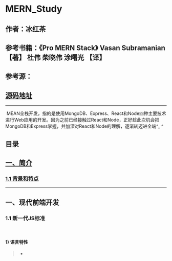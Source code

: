 # MERN_Study

        
## 作者：冰红茶  
## 参考书籍：《Pro MERN Stack》 Vasan Subramanian 【著】 杜伟 柴晓伟 涂曙光 【译】
## 参考源：[]() 
## [源码地址]() 
        
------    
        


  MEAN全栈开发，指的是使用MongoDB、Express、React和Node四种主要技术进行Web应用的开发。因为之前已经接触过React和Node，正好趁此次机会把MongoDB和Express掌握，并加深对React和Node的理解，逐渐转迈进全端^_ ^
     
## 目录
## [一、简介](#1)
### [1.1 背景和特点](#1.1)

        
------
        
        

        
<h2 id='1'> 一、现代前端开发</h2>
<h3 id='1.1'>1.1 新一代JS标准</h3>  
        
#### 1) 语言特性
> - 